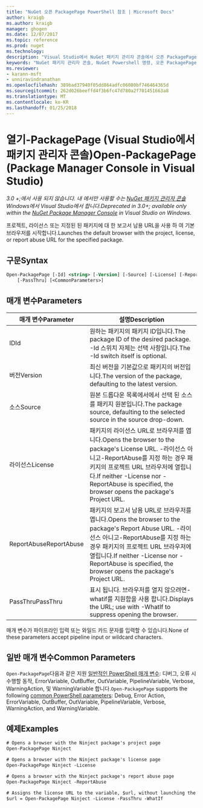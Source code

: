 ```yaml
---
title: "NuGet 오픈 PackagePage PowerShell 참조 | Microsoft Docs"
author: kraigb
ms.author: kraigb
manager: ghogen
ms.date: 12/07/2017
ms.topic: reference
ms.prod: nuget
ms.technology: 
description: "Visual Studio에서 NuGet 패키지 관리자 콘솔에서 오픈 PackagePage PowerShell 명령에 대 한 참조입니다."
keywords: "NuGet 패키지 관리자 콘솔, NuGet Powershell 명령, 오픈 PackagePage NuGet Powershell 참조"
ms.reviewer:
- karann-msft
- unniravindranathan
ms.openlocfilehash: 389bad37940f05dd864adfc06080bf746464365d
ms.sourcegitcommit: 262d026beeffd4f3b6fc47d780a2f701451663a8
ms.translationtype: MT
ms.contentlocale: ko-KR
ms.lasthandoff: 01/25/2018
---
```

# <a name="open-packagepage-package-manager-console-in-visual-studio"></a><span data-ttu-id="a695a-104">열기-PackagePage (Visual Studio에서 패키지 관리자 콘솔)</span><span class="sxs-lookup"><span data-stu-id="a695a-104">Open-PackagePage (Package Manager Console in Visual Studio)</span></span>

<span data-ttu-id="a695a-105">*3.0 +;에서 사용 되지 않습니다. 내 에서만 사용할 수는 [NuGet 패키지 관리자 콘솔](Package-Manager-Console.md) Windows에서 Visual Studio에서 합니다.*</span><span class="sxs-lookup"><span data-stu-id="a695a-105">*Deprecated in 3.0+; available only within the [NuGet Package Manager Console](Package-Manager-Console.md) in Visual Studio on Windows.*</span></span>

<span data-ttu-id="a695a-106">프로젝트, 라이선스 또는 지정된 된 패키지에 대 한 보고서 남용 URL을 사용 하 여 기본 브라우저를 시작합니다.</span><span class="sxs-lookup"><span data-stu-id="a695a-106">Launches the default browser with the project, license, or report abuse URL for the specified package.</span></span>

## <a name="syntax"></a><span data-ttu-id="a695a-107">구문</span><span class="sxs-lookup"><span data-stu-id="a695a-107">Syntax</span></span>

```ps
Open-PackagePage [-Id] <string> [-Version] [-Source] [-License] [-ReportAbuse]
    [-PassThru] [<CommonParameters>]
```

## <a name="parameters"></a><span data-ttu-id="a695a-108">매개 변수</span><span class="sxs-lookup"><span data-stu-id="a695a-108">Parameters</span></span>

| <span data-ttu-id="a695a-109">매개 변수</span><span class="sxs-lookup"><span data-stu-id="a695a-109">Parameter</span></span> | <span data-ttu-id="a695a-110">설명</span><span class="sxs-lookup"><span data-stu-id="a695a-110">Description</span></span> |
| --- | --- |
| <span data-ttu-id="a695a-111">ID</span><span class="sxs-lookup"><span data-stu-id="a695a-111">Id</span></span> | <span data-ttu-id="a695a-112">원하는 패키지의 패키지 ID입니다.</span><span class="sxs-lookup"><span data-stu-id="a695a-112">The package ID of the desired package.</span></span> <span data-ttu-id="a695a-113">-Id 스위치 자체는 선택 사항입니다.</span><span class="sxs-lookup"><span data-stu-id="a695a-113">The -Id switch itself is optional.</span></span> |
| <span data-ttu-id="a695a-114">버전</span><span class="sxs-lookup"><span data-stu-id="a695a-114">Version</span></span> | <span data-ttu-id="a695a-115">최신 버전을 기본값으로 패키지의 버전입니다.</span><span class="sxs-lookup"><span data-stu-id="a695a-115">The version of the package, defaulting to the latest version.</span></span> |
| <span data-ttu-id="a695a-116">소스</span><span class="sxs-lookup"><span data-stu-id="a695a-116">Source</span></span> | <span data-ttu-id="a695a-117">원본 드롭다운 목록에서에서 선택 된 소스를 패키지 원본입니다.</span><span class="sxs-lookup"><span data-stu-id="a695a-117">The package source, defaulting to the selected source in the source drop-down.</span></span> |
| <span data-ttu-id="a695a-118">라이선스</span><span class="sxs-lookup"><span data-stu-id="a695a-118">License</span></span> | <span data-ttu-id="a695a-119">패키지의 라이선스 URL로 브라우저를 엽니다.</span><span class="sxs-lookup"><span data-stu-id="a695a-119">Opens the browser to the package's License URL.</span></span> <span data-ttu-id="a695a-120">-라이선스 아니고-ReportAbuse를 지정 하는 경우 패키지의 프로젝트 URL 브라우저에 열립니다.</span><span class="sxs-lookup"><span data-stu-id="a695a-120">If neither -License nor -ReportAbuse is specified, the browser opens the package's Project URL.</span></span> |
| <span data-ttu-id="a695a-121">ReportAbuse</span><span class="sxs-lookup"><span data-stu-id="a695a-121">ReportAbuse</span></span> | <span data-ttu-id="a695a-122">패키지의 보고서 남용 URL로 브라우저를 엽니다.</span><span class="sxs-lookup"><span data-stu-id="a695a-122">Opens the browser to the package's Report Abuse URL.</span></span> <span data-ttu-id="a695a-123">-라이선스 아니고-ReportAbuse를 지정 하는 경우 패키지의 프로젝트 URL 브라우저에 열립니다.</span><span class="sxs-lookup"><span data-stu-id="a695a-123">If neither -License nor -ReportAbuse is specified, the browser opens the package's Project URL.</span></span> |
| <span data-ttu-id="a695a-124">PassThru</span><span class="sxs-lookup"><span data-stu-id="a695a-124">PassThru</span></span> | <span data-ttu-id="a695a-125">표시 됩니다. 브라우저를 열지 않으려면-whatif를 지원함을 사용 합니다.</span><span class="sxs-lookup"><span data-stu-id="a695a-125">Displays the URL; use with -WhatIf to suppress opening the browser.</span></span> |

<span data-ttu-id="a695a-126">매개 변수가 파이프라인 입력 또는 와일드 카드 문자를 입력할 수 있습니다.</span><span class="sxs-lookup"><span data-stu-id="a695a-126">None of these parameters accept pipeline input or wildcard characters.</span></span>

## <a name="common-parameters"></a><span data-ttu-id="a695a-127">일반 매개 변수</span><span class="sxs-lookup"><span data-stu-id="a695a-127">Common Parameters</span></span>

<span data-ttu-id="a695a-128">`Open-PackagePage`다음과 같은 지원 [일반적인 PowerShell 매개 변수](http://go.microsoft.com/fwlink/?LinkID=113216): 디버그, 오류 시 수행할 동작, ErrorVariable, OutBuffer, OutVariable, PipelineVariable, Verbose, WarningAction, 및 WarningVariable 합니다.</span><span class="sxs-lookup"><span data-stu-id="a695a-128">`Open-PackagePage` supports the following [common PowerShell parameters](http://go.microsoft.com/fwlink/?LinkID=113216): Debug, Error Action, ErrorVariable, OutBuffer, OutVariable, PipelineVariable, Verbose, WarningAction, and WarningVariable.</span></span>

## <a name="examples"></a><span data-ttu-id="a695a-129">예제</span><span class="sxs-lookup"><span data-stu-id="a695a-129">Examples</span></span>

```ps
# Opens a browser with the Ninject package's project page
Open-PackagePage Ninject

# Opens a browser with the Ninject package's license page
Open-PackagePage Ninject -License

# Opens a browser with the Ninject package's report abuse page  
Open-PackagePage Ninject -ReportAbuse

# Assigns the license URL to the variable, $url, without launching the browser
$url = Open-PackagePage Ninject -License -PassThru -WhatIf
```